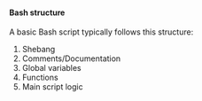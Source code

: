 #### Bash structure

A basic Bash script typically follows this structure:

1. Shebang
2. Comments/Documentation
3. Global variables
4. Functions
5. Main script logic

